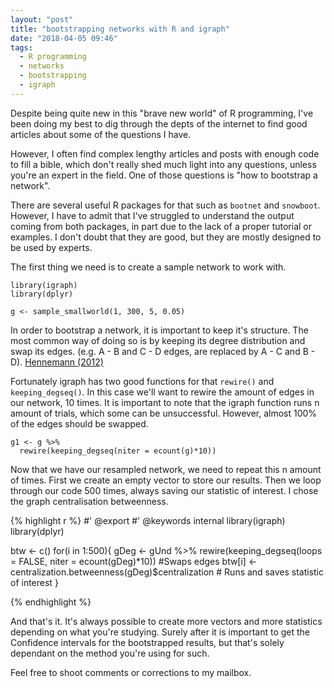 ```yaml
---
layout: "post"
title: "bootstrapping networks with R and igraph"
date: "2018-04-05 09:46"
tags:
  - R programming
  - networks
  - bootstrapping
  - igraph
---
```


Despite being quite new in this "brave new world" of R programming, I've been doing my best to dig through the depts of the internet to find good articles about some of the questions I have.

However, I often find complex lengthy articles and posts with enough code to fill a bible, which don't really shed much light into any questions, unless you're an expert in the field.
One of those questions is "how to bootstrap a network".

There are several useful R packages for that such as `bootnet` and `snowboot`. However, I have to admit that I've struggled to understand the output coming from both packages, in part due to the lack of a proper tutorial or examples. I don't doubt that they are good, but they are mostly designed to be used by experts.

The first thing we need is to create a sample network to work with.

```
library(igraph)
library(dplyr)

g <- sample_smallworld(1, 300, 5, 0.05)
```

In order to bootstrap a network, it is important to keep it's structure. The most common way of doing so is by keeping its degree distribution and swap its edges. (e.g. A - B and C - D edges, are replaced by A - C and B - D). [Hennemann (2012)](https://onlinelibrary.wiley.com/doi/full/10.1002/asi.22739)

Fortunately igraph has two good functions for that `rewire()` and `keeping_degseq()`. In this case we'll want to rewire the amount of edges in our network, 10 times. It is important to note that the igraph function runs n amount of trials, which some can be unsuccessful. However, almost 100% of the edges should be swapped.

```
g1 <- g %>%
  rewire(keeping_degseq(niter = ecount(g)*10))
```

Now that we have our resampled network, we need to repeat this n amount of times.
First we create an empty vector to store our results. Then we loop through our code 500 times, always saving our statistic of interest. I chose the graph centralisation betweenness.

{% highlight r %}
#' @export
#' @keywords internal
library(igraph)
library(dplyr)

btw <- c()
for(i in 1:500){
  gDeg <- gUnd %>%
    rewire(keeping_degseq(loops = FALSE, niter = ecount(gDeg)*10)) #Swaps edges
  btw[i] <- centralization.betweenness(gDeg)$centralization # Runs and saves statistic of interest
}

{% endhighlight %}

And that's it. It's always possible to create more vectors and more statistics depending on what you're studying. Surely after it is important to get the Confidence intervals for the bootstrapped results, but that's solely dependant on the method you're using for such.

Feel free to shoot comments or corrections to my mailbox.
